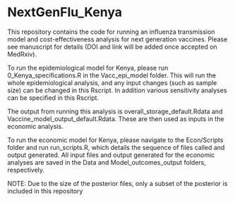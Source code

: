 # NextGenFlu_Kenya

This repository contains the code for running an influenza transmission model and cost-effectiveness analysis for next generation vaccines. Please see manuscript for details (DOI and link will be added once accepted on MedRxiv). 

To run the epidemiological model for Kenya, please run 0_Kenya_specifications.R in the Vacc_epi_model folder. This will run the whole epidemiological analysis, and any input changes (such as sample size) can be changed in this Rscript. In addition various sensitivity analyses can be specified in this Rscript. 

The output from running this analysis is overall_storage_default.Rdata and Vaccine_model_output_default.Rdata. These are then used as inputs in the economic analysis. 

To run the economic model for Kenya, please navigate to the Econ/Scripts folder and run run_scripts.R, which details the sequence of files called and output generated. All input files and output generated for the economic analyses are saved in the Data and Model_outcomes_output folders, respectively. 


NOTE: Due to the size of the posterior files, only a subset of the posterior is included in this repository



